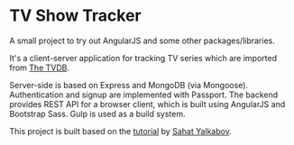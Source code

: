 # TV Show Tracker

A small project to try out AngularJS and some other packages/libraries.

It's a client-server application for tracking TV series which are imported from [The TVDB](http://thetvdb.com/).

Server-side is based on Express and MongoDB (via Mongoose). Authentication and signup are implemented with Passport. The backend provides REST API for a browser client, which is built using AngularJS and Bootstrap Sass. Gulp is used as a build system.

This project is built based on the [tutorial](http://sahatyalkabov.com/create-a-tv-show-tracker-using-angularjs-nodejs-and-mongodb/) by [Sahat Yalkabov](https://github.com/sahat).
